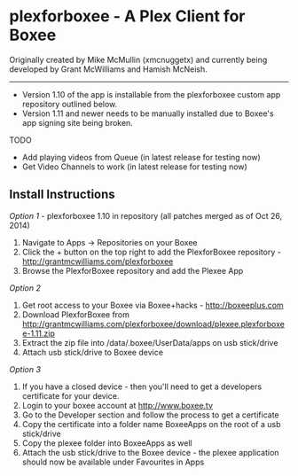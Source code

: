 plexforboxee - A Plex Client for Boxee
================================
Originally created by Mike McMullin (xmcnuggetx)  and currently being developed by Grant McWilliams and Hamish McNeish.

---

* Version 1.10 of the app is installable from the plexforboxee custom app repository outlined below. 
* Version 1.11 and newer needs to be manually installed due to Boxee's app signing site being broken.

TODO
* Add playing videos from Queue (in latest release for testing now)
* Get Video Channels to work (in latest release for testing now)


Install Instructions
---------------------------

*Option 1* - plexforboxee 1.10 in repository (all patches merged as of Oct 26, 2014)

1. Navigate to Apps -> Repositories on your Boxee
2. Click the + button on the top right to add the PlexforBoxee repository - http://grantmcwilliams.com/plexforboxee
3. Browse the PlexforBoxee repository and add the Plexee App


*Option 2*

1. Get root access to your Boxee via Boxee+hacks - http://boxeeplus.com
2. Download PlexforBoxee from http://grantmcwilliams.com/plexforboxee/download/plexee.plexforboxee-1.11.zip
3. Extract the zip file into /data/.boxee/UserData/apps on usb stick/drive
4. Attach usb stick/drive to Boxee device

*Option 3*

1. If you have a closed device - then you'll need to get a developers certificate for your device.
2. Login to your boxee account at http://www.boxee.tv
3. Go to the Developer section and follow the process to get a certificate
4. Copy the certificate into a folder name BoxeeApps on the root of a usb stick/drive
5. Copy the plexee folder into BoxeeApps as well
6. Attach the usb stick/drive to the Boxee device - the plexee application should now be available under Favourites in Apps

